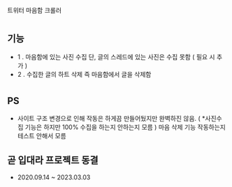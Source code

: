 트위터 마음함 크롤러
#
## 기능
- 1 . 마음함에 있는 사진 수집 단, 글의 스레드에 있는 사진은 수집 못함 ( 필요 시 추가 )
- 2 . 수집한 글의 하트 삭제 즉 마음함에서 글을 삭제함
#
## PS
- 사이트 구조 변경으로 인해 작동은 하게끔 만들어뒀지만 완벽하진 않음. ( *사진수집 기능은 하지만 100% 수집을 하는지 안하는지 모름 )
마음 삭제 기능 작동하는지 테스트 안해서 모름

## 곧 입대라 프로젝트 동결
- 2020.09.14 ~ 2023.03.03
